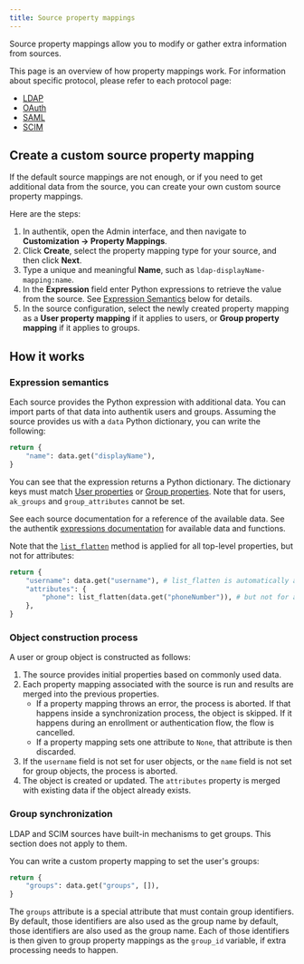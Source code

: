 ```yaml
---
title: Source property mappings
---
```


Source property mappings allow you to modify or gather extra information from sources.

This page is an overview of how property mappings work. For information about specific protocol, please refer to each protocol page:

-   [LDAP](../protocols/ldap/index.md#ldap-source-property-mappings)
-   [OAuth](../protocols/oauth/index.md#oauth-source-property-mappings)
-   [SAML](../protocols/saml/index.md#saml-source-property-mappings)
-   [SCIM](../protocols/scim/index.md#scim-source-property-mappings)

## Create a custom source property mapping

If the default source mappings are not enough, or if you need to get additional data from the source, you can create your own custom source property mappings.

Here are the steps:

1. In authentik, open the Admin interface, and then navigate to **Customization -> Property Mappings**.
2. Click **Create**, select the property mapping type for your source, and then click **Next**.
3. Type a unique and meaningful **Name**, such as `ldap-displayName-mapping:name`.
4. In the **Expression** field enter Python expressions to retrieve the value from the source. See [Expression Semantics](#expression-semantics) below for details.
5. In the source configuration, select the newly created property mapping as a **User property mapping** if it applies to users, or **Group property mapping** if it applies to groups.

## How it works

### Expression semantics

Each source provides the Python expression with additional data. You can import parts of that data into authentik users and groups. Assuming the source provides us with a `data` Python dictionary, you can write the following:

```python
return {
    "name": data.get("displayName"),
}
```

You can see that the expression returns a Python dictionary. The dictionary keys must match [User properties](../../user/user_ref.md#object-properties) or [Group properties](../../groups/group_ref.md#object-properties). Note that for users, `ak_groups` and `group_attributes` cannot be set.

See each source documentation for a reference of the available data. See the authentik [expressions documentation](./expressions.md) for available data and functions.

Note that the [`list_flatten`](./expressions.md#list_flattenvalue-listany--any---optionalany) method is applied for all top-level properties, but not for attributes:

```python
return {
    "username": data.get("username"), # list_flatten is automatically applied to top-level attributes
    "attributes": {
        "phone": list_flatten(data.get("phoneNumber")), # but not for attributes!
    },
}
```

### Object construction process

A user or group object is constructed as follows:

1.  The source provides initial properties based on commonly used data.
2.  Each property mapping associated with the source is run and results are merged into the previous properties.
    -   If a property mapping throws an error, the process is aborted. If that happens inside a synchronization process, the object is skipped. If it happens during an enrollment or authentication flow, the flow is cancelled.
    -   If a property mapping sets one attribute to `None`, that attribute is then discarded.
3.  If the `username` field is not set for user objects, or the `name` field is not set for group objects, the process is aborted.
4.  The object is created or updated. The `attributes` property is merged with existing data if the object already exists.

### Group synchronization

LDAP and SCIM sources have built-in mechanisms to get groups. This section does not apply to them.

You can write a custom property mapping to set the user's groups:

```python
return {
    "groups": data.get("groups", []),
}
```

The `groups` attribute is a special attribute that must contain group identifiers. By default, those identifiers are also used as the group name by default, those identifiers are also used as the group name. Each of those identifiers is then given to group property mappings as the `group_id` variable, if extra processing needs to happen.
